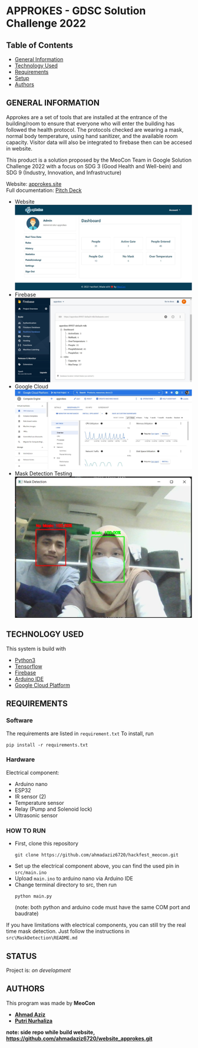 # APPROKES - GDSC Solution Challenge 2022

## Table of Contents
* [General Information](#general-information)
* [Technology Used](#technology-used)
* [Requirements](#requirements)
* [Setup](#setup)
* [Authors](#authors)


## GENERAL INFORMATION
Approkes are a set of tools that are installed at the entrance of the building/room to ensure that everyone who will enter the building has followed the health protocol. The protocols checked are wearing a mask, normal body temperature, using hand sanitizer, and the available room capacity. Visitor data will also be integrated to firebase then can be accesed in website.

This product is a solution proposed by the MeoCon Team in Google Solution Challenge 2022 with a focus on SDG 3 (Good Health and Well-bein) and SDG 9 (Industry, Innovation, and Infrastructure)

Website: [approkes.site](http://approkes.site/) </br>
Full documentation: [Pitch Deck](https://docs.google.com/presentation/d/1wciP4B0OWye8p6DonxSyTiREJlOEnDzP4-jM-VciKpU/edit?usp=sharing)

- Website </br>
![website](Docs/website.jpg)
- Firebase </br>
![firebase](Docs/database.jpg)
- Google Cloud </br>
![GoogleCloud](Docs/googlecloudproject.jpeg)
- Mask Detection Testing </br>
![test](Docs/maskDetectionTest.jpeg)


## TECHNOLOGY USED
This system is build with
- [Python3](https://www.python.org)
- [Tensorflow](https://www.tensorflow.org/)
- [Firebase](https://firebase.google.com/)
- [Arduino IDE](https://www.arduino.cc/en/software)
- [Google Cloud Platform](https://cloud.google.com/)

## REQUIREMENTS
### Software
The requirements are listed in ```requirement.txt```
To install, run
```
pip install -r requirements.txt
```
### Hardware
Electrical component:
- Arduino nano
- ESP32
- IR sensor (2)
- Temperature sensor
- Relay (Pump and Solenoid lock)
- Ultrasonic sensor

### HOW TO RUN
- First, clone this repository
    ```
    git clone https://github.com/ahmadaziz6720/hackfest_meocon.git
    ```
- Set up the electrical component above, you can find the used pin in ```src/main.ino```
- Upload ```main.ino``` to arduino nano via Arduino IDE
- Change terminal directory to src, then run
    ```
    python main.py
    ```
    (note: both python and arduino code must have the same COM port and baudrate)

If you have limitations with electrical components, you can still try the real time mask detection. Just follow the instructions in ```src\MaskDetection\README.md```


## STATUS
Project is: _on development_

## AUTHORS
This program was made by <b>MeoCon<b>
- [Ahmad Aziz](mailto:a715210)
- [Putri Nurhaliza](mailto:putriliza05@gmail.com)


note: side repo while build website, https://github.com/ahmadaziz6720/website_approkes.git

